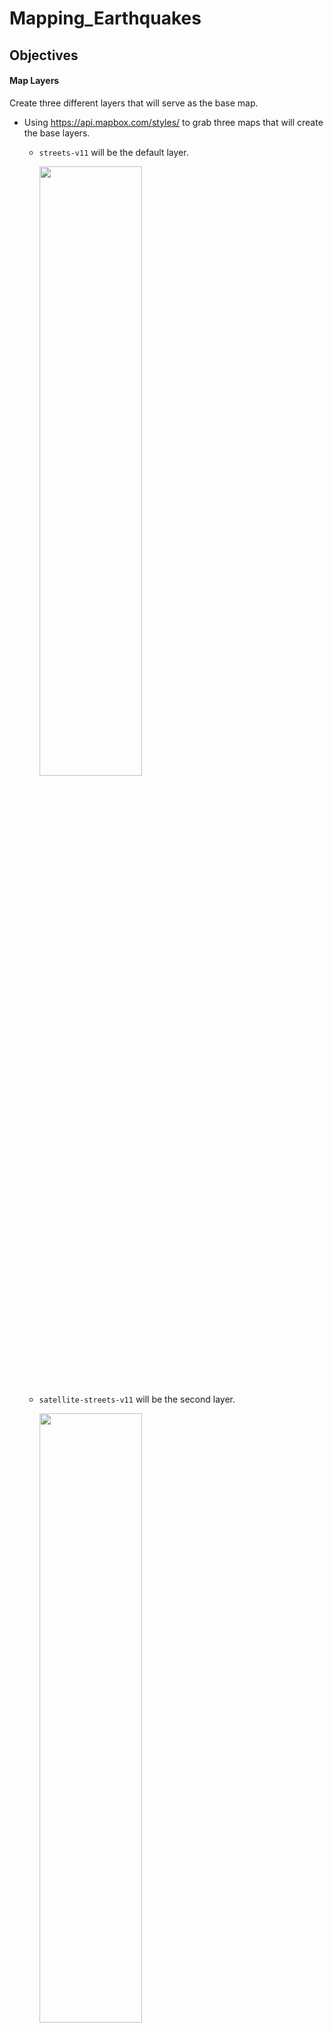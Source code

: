 # Mapping_Earthquakes

## Objectives

#### Map Layers

Create three different layers that will serve as the base map.

- Using https://api.mapbox.com/styles/ to grab three maps that will create the base layers.
  - `streets-v11` will be the default layer.
  
     <img src="https://user-images.githubusercontent.com/85756203/151225313-8a82cac1-0814-4e74-9a5c-ac9d78742317.png" width=60% height=50%>
   

  - `satellite-streets-v11` will be the second layer.
  
     <img src="https://user-images.githubusercontent.com/85756203/151225381-cd0c4f88-691e-481b-89d4-2a2bec9b1f2a.png" width=60% height=50%>

  - `outdoors-v11` will be the third layer.
    
     <img src="https://user-images.githubusercontent.com/85756203/151225399-5635a14a-da59-4fce-bb64-3e79e9a3b7c8.png" width=60% height=50%>


#### Data Layers
The next task added the three data layers to the base map.
The data layers would be composed of the different datasets.
- Recent earthquake [data](https://earthquake.usgs.gov/earthquakes/feed/v1.0/summary/all_week.geojson) from the USGS website.
- The overlay of tectonic plates can be found [here](https://raw.githubusercontent.com/fraxen/tectonicplates/master/GeoJSON/PB2002_boundaries.json).
- Earthquakes' whose magnitude registered above 4.5 was also gathered from the USGS website. Link [here](https://earthquake.usgs.gov/earthquakes/feed/v1.0/summary/4.5_week.geojson).

The final map results in the following image.
<img src="https://user-images.githubusercontent.com/85756203/151226418-fe1bee0a-eb1c-41ac-8624-9b8e2ad8bb40.png">
The earthquakes are classified by color and size. The legend in the lower right-hand corner displays the color intervals for each earthquake.
The size of the circle corresponds to the color of the circle. Green circles will be the smallest, while the largest red circles will represent the highest magnitudes.

When an earthquake is selected, a text box will appear, displaying the following information.
 - Magnitude
 - Location
 
 ![EQ_textbox](https://user-images.githubusercontent.com/85756203/151227462-1623a3b0-cf84-4438-b765-70e1d937514a.png)

